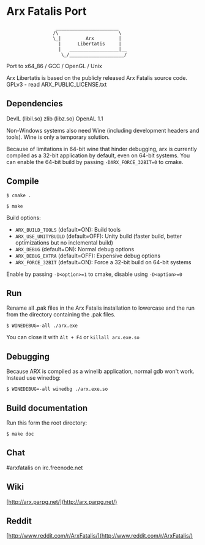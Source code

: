 # Arx Fatalis Port

                      _______________________
                     /\                      \
                     \_|         Arx         |
                       |      Libertatis     |
                       |   __________________|__
                        \_/____________________/


Port to x64_86 / GCC / OpenGL / Unix

Arx Libertatis is based on the publicly released Arx Fatalis source code.
GPLv3 - read ARX_PUBLIC_LICENSE.txt

## Dependencies

DevIL (libil.so)
zlib (libz.so)
OpenAL 1.1

Non-Windows systems also need Wine (including development headers and tools). Wine is only a temporary solution.

Because of limitations in 64-bit wine that hinder debugging, arx is currently compiled as a 32-bit application by default, even on 64-bit systems. You can enable the 64-bit build by passing `-DARX_FORCE_32BIT=0` to cmake.

## Compile

`$ cmake .`

`$ make`

Build options:

* `ARX_BUILD_TOOLS` (default=ON): Build tools
* `ARX_USE_UNITYBUILD` (default=OFF): Unity build (faster build, better optimizations but no inclemental build)
* `ARX_DEBUG` (default=ON): Normal debug options
* `ARX_DEBUG_EXTRA` (default=OFF): Expensive debug options
* `ARX_FORCE_32BIT` (default=ON): Force a 32-bit build on 64-bit systems

Enable by passing `-D<option>=1` to cmake, disable using `-D<option>=0`

## Run

Rename all .pak files in the Arx Fatalis installation to lowercase and the run from the directory containing the .pak files.

`$ WINEDEBUG=-all ./arx.exe`

You can close it with `Alt + F4` or `killall arx.exe.so`

## Debugging

Because ARX is compiled as a winelib application, normal gdb won't work. Instead use winedbg:

`$ WINEDEBUG=-all winedbg ./arx.exe.so`

## Build documentation

Run this form the root directory:

`$ make doc`

## Chat

\#arxfatalis on irc.freenode.net

## Wiki

[http://arx.parpg.net/](http://arx.parpg.net/)

## Reddit

[http://www.reddit.com/r/ArxFatalis/](http://www.reddit.com/r/ArxFatalis/)
